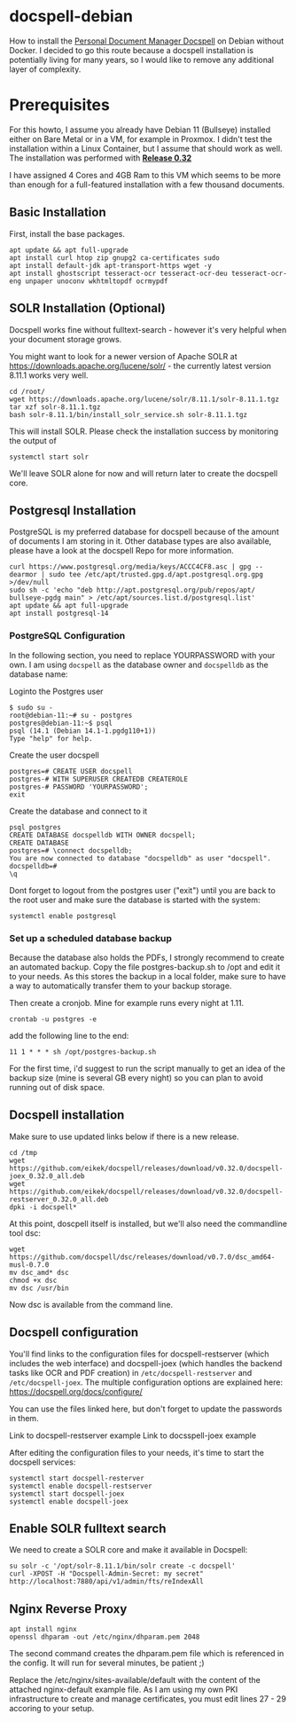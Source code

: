 # docspell-debian
How to install the [Personal Document Manager Docspell](https://github.com/eikek/docspell) on Debian without Docker. I decided to go this route because a docspell installation is potentially living for many years, so I would like to remove any additional layer of complexity.

# Prerequisites

For this howto, I assume you already have Debian 11 (Bullseye) installed either on Bare Metal or in a VM, for example in Proxmox. I didn't test the installation within a Linux Container, but I assume that should work as well. The installation was performed with [**Release 0.32**](https://github.com/eikek/docspell/releases/)

I have assigned 4 Cores and 4GB Ram to this VM which seems to be more than enough for a full-featured installation with a few thousand documents.

## Basic Installation

First, install the base packages.

```
apt update && apt full-upgrade
apt install curl htop zip gnupg2 ca-certificates sudo
apt install default-jdk apt-transport-https wget -y
apt install ghostscript tesseract-ocr tesseract-ocr-deu tesseract-ocr-eng unpaper unoconv wkhtmltopdf ocrmypdf
```

## SOLR Installation (Optional)

Docspell works fine without fulltext-search - however it's very helpful when your document storage grows.

You might want to look for a newer version of Apache SOLR at https://downloads.apache.org/lucene/solr/ - the currently latest version 8.11.1 works very well.

```
cd /root/
wget https://downloads.apache.org/lucene/solr/8.11.1/solr-8.11.1.tgz
tar xzf solr-8.11.1.tgz
bash solr-8.11.1/bin/install_solr_service.sh solr-8.11.1.tgz
```

This will install SOLR. Please check the installation success by monitoring the output of 

```systemctl start solr```

We'll leave SOLR alone for now and will return later to create the docspell core.

## Postgresql Installation

PostgreSQL is my preferred database for docspell because of the amount of documents I am storing in it. Other database types are also available, please have a look at the docspell Repo for more information.

```
curl https://www.postgresql.org/media/keys/ACCC4CF8.asc | gpg --dearmor | sudo tee /etc/apt/trusted.gpg.d/apt.postgresql.org.gpg >/dev/null
sudo sh -c 'echo "deb http://apt.postgresql.org/pub/repos/apt/ bullseye-pgdg main" > /etc/apt/sources.list.d/postgresql.list'
apt update && apt full-upgrade
apt install postgresql-14
```
### PostgreSQL Configuration

In the following section, you need to replace YOURPASSWORD with your own. I am using ```docspell``` as the database owner and ```docspelldb``` as the database name:

Loginto the Postgres user
```
$ sudo su -
root@debian-11:~# su - postgres
postgres@debian-11:~$ psql
psql (14.1 (Debian 14.1-1.pgdg110+1)) 
Type "help" for help.
```

Create the user docspell
```
postgres=# CREATE USER docspell
postgres-# WITH SUPERUSER CREATEDB CREATEROLE
postgres-# PASSWORD 'YOURPASSWORD';
exit
```

Create the database and connect to it
```
psql postgres
CREATE DATABASE docspelldb WITH OWNER docspell;
CREATE DATABASE
postgres=# \connect docspelldb;
You are now connected to database "docspelldb" as user "docspell".
docspelldb=#
\q
```

Dont forget to logout from the postgres user ("exit") until you are back to the root user and make sure the database is started with the system:

```
systemctl enable postgresql
```
### Set up a scheduled database backup

Because the database also holds the PDFs, I strongly recommend to create an automated backup. Copy the file postgres-backup.sh to /opt and edit it to your needs. As this stores the backup in a local folder, make sure to have a way to automatically transfer them to your backup storage.

Then create a cronjob. Mine for example runs every night at 1.11. 

``` 
crontab -u postgres -e
```

add the following line to the end:

```
11 1 * * * sh /opt/postgres-backup.sh
```

For the first time, i'd suggest to run the script manually to get an idea of the backup size (mine is several GB every night) so you can plan to avoid running out of disk space.

## Docspell installation

Make sure to use updated links below if there is a new release.

```
cd /tmp
wget https://github.com/eikek/docspell/releases/download/v0.32.0/docspell-joex_0.32.0_all.deb
wget https://github.com/eikek/docspell/releases/download/v0.32.0/docspell-restserver_0.32.0_all.deb
dpki -i docspell*
```
At this point, doscpell itself is installed, but we'll also need the commandline tool dsc:
```
wget https://github.com/docspell/dsc/releases/download/v0.7.0/dsc_amd64-musl-0.7.0
mv dsc_amd* dsc
chmod +x dsc
mv dsc /usr/bin
```
Now dsc is available from the command line.

## Docspell configuration

You'll find links to the configuration files for docspell-restserver (which includes the web interface) and docspell-joex (which handles the backend tasks like OCR and PDF creation) in ```/etc/docspell-restserver``` and ```/etc/docspell-joex```. The multiple configuration options are explained here: https://docspell.org/docs/configure/

You can use the files linked here, but don't forget to update the passwords in them.

Link to docspell-restserver example
Link to docsspell-joex example

After editing the configuration files to your needs, it's time to start the docspell services:

```
systemctl start docspell-resterver
systemctl enable docspell-restserver
systemctl start docspell-joex
systemctl enable docspell-joex
```

## Enable SOLR fulltext search

We need to create a SOLR core and make it available in Docspell:

```
su solr -c '/opt/solr-8.11.1/bin/solr create -c docspell'
curl -XPOST -H "Docspell-Admin-Secret: my secret" http://localhost:7880/api/v1/admin/fts/reIndexAll

```

## Nginx Reverse Proxy
```
apt install nginx
openssl dhparam -out /etc/nginx/dhparam.pem 2048
```
The second command creates the dhparam.pem file which is referenced in the config. It will run for several minutes, be patient ;) 

Replace the /etc/nginx/sites-available/default with the content of the attached nginx-default example file.  As I am using my own PKI infrastructure to create and manage certificates, you must edit lines 27 - 29 accoring to your setup.

